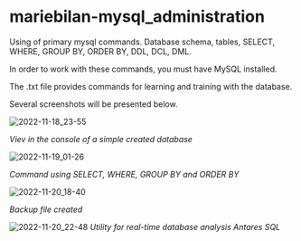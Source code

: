 # mariebilan-mysql_administration
Using of primary mysql commands. Database schema, tables, SELECT, WHERE, GROUP BY, ORDER BY, DDL, DCL, DML.

In order to work with these commands, you must have MySQL installed.

The .txt file provides commands for learning and training with the database.

Several  screenshots will be presented below.

![2022-11-18_23-55](https://user-images.githubusercontent.com/48568917/202930784-3932af30-e874-4457-9e15-2201adfc78df.png)

*Viev in the console of a simple created database*

![2022-11-19_01-26](https://user-images.githubusercontent.com/48568917/202930983-aa1bc56b-e00b-4199-81da-7bd8c19ec563.png)

*Command using SELECT, WHERE, GROUP BY and ORDER BY*

![2022-11-20_18-40](https://user-images.githubusercontent.com/48568917/202931061-1a92f5fd-bfe2-4e74-b8ed-96b94d6d4d58.png)

*Backup file created*

![2022-11-20_22-48](https://user-images.githubusercontent.com/48568917/202931118-ed3f0682-ae58-48ed-92d8-98360e0c1f9a.png)
*Utility for real-time database analysis Antares SQL*
